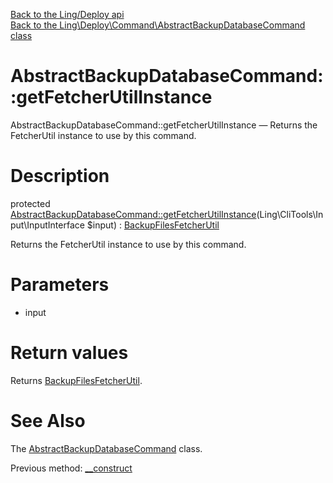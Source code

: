 [Back to the Ling/Deploy api](https://github.com/lingtalfi/Deploy/blob/master/doc/api/Ling/Deploy.md)<br>
[Back to the Ling\Deploy\Command\AbstractBackupDatabaseCommand class](https://github.com/lingtalfi/Deploy/blob/master/doc/api/Ling/Deploy/Command/AbstractBackupDatabaseCommand.md)


AbstractBackupDatabaseCommand::getFetcherUtilInstance
================



AbstractBackupDatabaseCommand::getFetcherUtilInstance — Returns the FetcherUtil instance to use by this command.




Description
================


protected [AbstractBackupDatabaseCommand::getFetcherUtilInstance](https://github.com/lingtalfi/Deploy/blob/master/doc/api/Ling/Deploy/Command/AbstractBackupDatabaseCommand/getFetcherUtilInstance.md)(Ling\CliTools\Input\InputInterface $input) : [BackupFilesFetcherUtil](https://github.com/lingtalfi/Deploy/blob/master/doc/api/Ling/Deploy/Util/BackupFilesFetcherUtil.md)




Returns the FetcherUtil instance to use by this command.




Parameters
================


- input

    


Return values
================

Returns [BackupFilesFetcherUtil](https://github.com/lingtalfi/Deploy/blob/master/doc/api/Ling/Deploy/Util/BackupFilesFetcherUtil.md).








See Also
================

The [AbstractBackupDatabaseCommand](https://github.com/lingtalfi/Deploy/blob/master/doc/api/Ling/Deploy/Command/AbstractBackupDatabaseCommand.md) class.

Previous method: [__construct](https://github.com/lingtalfi/Deploy/blob/master/doc/api/Ling/Deploy/Command/AbstractBackupDatabaseCommand/__construct.md)<br>

